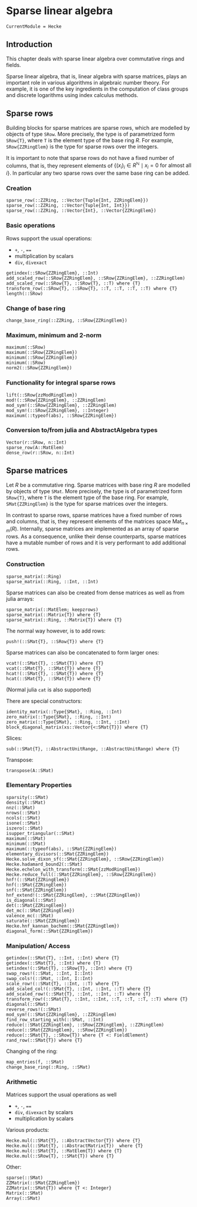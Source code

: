 # Sparse linear algebra

```@meta
CurrentModule = Hecke
```

## Introduction

This chapter deals with sparse linear algebra over commutative rings and fields.

Sparse linear algebra, that is, linear algebra with sparse matrices,
plays an important role in various algorithms in algebraic number theory. For
example, it is one of the key ingredients in the computation of class groups
and discrete logarithms using index calculus methods.

## Sparse rows

Building blocks for sparse matrices are sparse rows, which are modelled by
objects of type `SRow`. More precisely, the type is of parametrized form
`SRow{T}`, where `T` is the element type of the base ring $R$. For example,
`SRow{ZZRingElem}` is the type for sparse rows over the integers.

It is important to note that sparse rows do not have a fixed number of columns,
that is, they represent elements of
$\{ (x_i)_i \in R^{\mathbb{N}} \mid x_i = 0 \text{ for almost all }i\}$.
In particular any two sparse rows over the same base ring can be added.

### Creation

```@docs
sparse_row(::ZZRing, ::Vector{Tuple{Int, ZZRingElem}})
sparse_row(::ZZRing, ::Vector{Tuple{Int, Int}})
sparse_row(::ZZRing, ::Vector{Int}, ::Vector{ZZRingElem})
```

### Basic operations

Rows support the usual operations:

- `+`, `-`, `==`
- multiplication by scalars
- `div`, `divexact`

```@docs
getindex(::SRow{ZZRingElem}, ::Int)
add_scaled_row(::SRow{ZZRingElem}, ::SRow{ZZRingElem}, ::ZZRingElem)
add_scaled_row(::SRow{T}, ::SRow{T}, ::T) where {T}
transform_row(::SRow{T}, ::SRow{T}, ::T, ::T, ::T, ::T) where {T}
length(::SRow)
```

### Change of base ring

```@docs
change_base_ring(::ZZRing, ::SRow{ZZRingElem})
```

### Maximum, minimum and 2-norm

```@docs
maximum(::SRow)
maximum(::SRow{ZZRingElem})
minimum(::SRow{ZZRingElem})
minimum(::SRow)
norm2(::SRow{ZZRingElem})
```

### Functionality for integral sparse rows

```@docs
lift(::SRow{zzModRingElem})
mod!(::SRow{ZZRingElem}, ::ZZRingElem)
mod_sym!(::SRow{ZZRingElem}, ::ZZRingElem)
mod_sym!(::SRow{ZZRingElem}, ::Integer)
maximum(::typeof(abs), ::SRow{ZZRingElem})
```

### Conversion to/from julia and AbstractAlgebra types

```@docs
Vector(r::SRow, n::Int)
sparse_row(A::MatElem)
dense_row(r::SRow, n::Int)
```

## Sparse matrices

Let $R$ be a commutative ring. Sparse matrices with base ring $R$ are modelled by
objects of type `SMat`. More precisely, the type is of parametrized form `SRow{T}`, where `T` is the element type of the base ring.
For example, `SMat{ZZRingElem}` is the type for sparse matrices over the integers.

In contrast to sparse rows, sparse matrices have a fixed number of rows and columns,
that is, they represent elements of the matrices space $\mathrm{Mat}_{n\times m}(R)$.
Internally, sparse matrices are implemented as an array of sparse rows.
As a consequence, unlike their dense counterparts, sparse matrices have a mutable number of rows and it is very performant to add additional rows.

### Construction
```@docs
sparse_matrix(::Ring)
sparse_matrix(::Ring, ::Int, ::Int)
```

Sparse matrices can also be created from dense matrices as well as from julia arrays:

```@docs
sparse_matrix(::MatElem; keepzrows)
sparse_matrix(::Matrix{T}) where {T}
sparse_matrix(::Ring, ::Matrix{T}) where {T}
```
The normal way however, is to add rows:

```@docs
push!(::SMat{T}, ::SRow{T}) where {T}
```

Sparse matrices can also be concatenated to form larger ones:
```@docs
vcat!(::SMat{T}, ::SMat{T}) where {T}
vcat(::SMat{T}, ::SMat{T}) where {T}
hcat!(::SMat{T}, ::SMat{T}) where {T}
hcat(::SMat{T}, ::SMat{T}) where {T}
```
(Normal julia ``cat`` is also supported)

There are special constructors:
```@docs
identity_matrix(::Type{SMat}, ::Ring, ::Int)
zero_matrix(::Type{SMat}, ::Ring, ::Int)
zero_matrix(::Type{SMat}, ::Ring, ::Int, ::Int)
block_diagonal_matrix(xs::Vector{<:SMat{T}}) where {T}
```
Slices:
```@docs
sub(::SMat{T}, ::AbstractUnitRange, ::AbstractUnitRange) where {T}
```

Transpose:
```@docs
transpose(A::SMat)
```

### Elementary Properties
```@docs
sparsity(::SMat)
density(::SMat)
nnz(::SMat)
nrows(::SMat)
ncols(::SMat)
isone(::SMat)
iszero(::SMat)
isupper_triangular(::SMat)
maximum(::SMat)
minimum(::SMat)
maximum(::typeof(abs), ::SMat{ZZRingElem})
elementary_divisors(::SMat{ZZRingElem})
Hecke.solve_dixon_sf(::SMat{ZZRingElem}, ::SRow{ZZRingElem})
Hecke.hadamard_bound2(::SMat)
Hecke.echelon_with_transform(::SMat{zzModRingElem})
Hecke.reduce_full(::SMat{ZZRingElem}, ::SRow{ZZRingElem})
hnf!(::SMat{ZZRingElem})
hnf(::SMat{ZZRingElem})
snf(::SMat{ZZRingElem})
hnf_extend!(::SMat{ZZRingElem}, ::SMat{ZZRingElem})
is_diagonal(::SMat)
det(::SMat{ZZRingElem})
det_mc(::SMat{ZZRingElem})
valence_mc(::SMat)
saturate(::SMat{ZZRingElem})
Hecke.hnf_kannan_bachem(::SMat{ZZRingElem})
diagonal_form(::SMat{ZZRingElem})
```
### Manipulation/ Access
```@docs
getindex(::SMat{T}, ::Int, ::Int) where {T}
getindex(::SMat{T}, ::Int) where {T}
setindex!(::SMat{T}, ::SRow{T}, ::Int) where {T}
swap_rows!(::SMat, ::Int, I::Int)
swap_cols!(::SMat, ::Int, I::Int)
scale_row!(::SMat{T}, ::Int, ::T) where {T}
add_scaled_col!(::SMat{T}, ::Int, ::Int, ::T) where {T}
add_scaled_row!(::SMat{T}, ::Int, ::Int, ::T) where {T}
transform_row!(::SMat{T}, ::Int, ::Int, ::T, ::T, ::T, ::T) where {T}
diagonal(::SMat)
reverse_rows!(::SMat)
mod_sym!(::SMat{ZZRingElem}, ::ZZRingElem)
find_row_starting_with(::SMat, ::Int)
reduce(::SMat{ZZRingElem}, ::SRow{ZZRingElem}, ::ZZRingElem)
reduce(::SMat{ZZRingElem}, ::SRow{ZZRingElem})
reduce(::SMat{T}, ::SRow{T}) where {T <: FieldElement}
rand_row(::SMat{T}) where {T}
```

Changing of the ring:
```@docs
map_entries(f, ::SMat)
change_base_ring(::Ring, ::SMat)
```

### Arithmetic
Matrices support the usual operations as well

- `+`, `-`, `==`
- `div`, `divexact` by scalars
- multiplication by scalars

Various products:
```@docs
Hecke.mul(::SMat{T}, ::AbstractVector{T}) where {T}
Hecke.mul(::SMat{T}, ::AbstractMatrix{T})  where {T}
Hecke.mul(::SMat{T}, ::MatElem{T}) where {T}
Hecke.mul(::SRow{T}, ::SMat{T}) where {T}
```

Other:
```@docs
sparse(::SMat)
ZZMatrix(::SMat{ZZRingElem})
ZZMatrix(::SMat{T}) where {T <: Integer}
Matrix(::SMat)
Array(::SMat)
```

